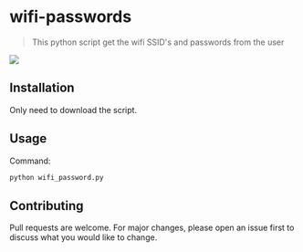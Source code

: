 # wifi-passwords

> This python script get the wifi SSID's and passwords from the user

![](https://raw.githubusercontent.com/bbarbie/wifi-passwords/main/readmeImages/print.jpg)

## Installation

Only need to download the script.

## Usage

Command:

```sh
python wifi_password.py
```

## Contributing

Pull requests are welcome. For major changes, please open an issue first to discuss what you would like to change.
